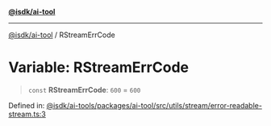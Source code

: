 [**@isdk/ai-tool**](../README.md)

***

[@isdk/ai-tool](../globals.md) / RStreamErrCode

# Variable: RStreamErrCode

> `const` **RStreamErrCode**: `600` = `600`

Defined in: [@isdk/ai-tools/packages/ai-tool/src/utils/stream/error-readable-stream.ts:3](https://github.com/isdk/ai-tool.js/blob/4ebf370aaec9c78535cb40ffc19656d7bddcb145/src/utils/stream/error-readable-stream.ts#L3)
